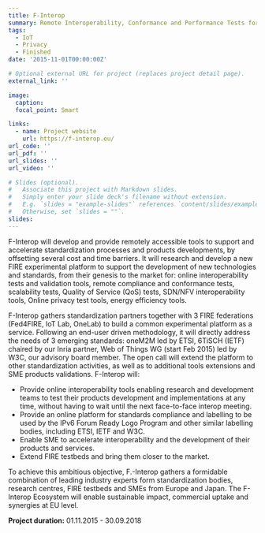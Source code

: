 ```yaml
---
title: F-Interop
summary: Remote Interoperability, Conformance and Performance Tests for the Internet of Things!
tags:
  - IoT
  - Privacy
  - Finished
date: '2015-11-01T00:00:00Z'

# Optional external URL for project (replaces project detail page).
external_link: ''

image:
  caption: 
  focal_point: Smart

links:
  - name: Project website
    url: https://f-interop.eu/
url_code: ''
url_pdf: ''
url_slides: ''
url_video: ''

# Slides (optional).
#   Associate this project with Markdown slides.
#   Simply enter your slide deck's filename without extension.
#   E.g. `slides = "example-slides"` references `content/slides/example-slides.md`.
#   Otherwise, set `slides = ""`.
slides: 
---
```


F-Interop will develop and provide remotely accessible tools to support and accelerate standardization processes and products developments, by offsetting several cost and time barriers.
It will research and develop a new FIRE experimental platform to support the development of new technologies and standards, from their genesis to the market for: online interoperability tests and validation tools, remote compliance and conformance tests, scalability tests, Quality of Service (QoS) tests, SDN/NFV interoperability tools, Online privacy test tools, energy efficiency tools.

F-Interop gathers standardization partners together with 3 FIRE federations (Fed4FIRE, IoT Lab, OneLab) to build a common experimental platform as a service.
Following an end-user driven methodology, it will directly address the needs of 3 emerging standards: oneM2M led by ETSI, 6TiSCH (IETF) chaired by our Inria partner, Web of Things WG (start Feb 2015) led by W3C, our advisory board member.
The open call will extend the platform to other standardization activities, as well as to additional tools extensions and SME products validations.
F-Interop will:
- Provide online interoperability tools enabling research and development teams to test their products development and implementations at any time, without having to wait until the next face-to-face interop meeting.
- Provide an online platform for standards compliance and labelling to be used by the IPv6 Forum Ready Logo Program and other similar labelling bodies, including ETSI, IETF and W3C.
- Enable SME to accelerate interoperability and the development of their products and services.
- Extend FIRE testbeds and bring them closer to the market.

To achieve this ambitious objective, F.-Interop gathers a formidable combination of leading industry experts form standardization bodies, research centres, FIRE testbeds and SMEs from Europe and Japan.
The F-Interop Ecosystem will enable sustainable impact, commercial uptake and synergies at EU level.

<i class="fa-solid fa-calendar-days"></i> **Project duration:** 01.11.2015 - 30.09.2018